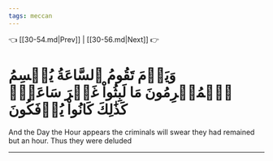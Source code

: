 ```yaml
---
tags: meccan
---
```


👈 [[30-54.md|Prev]] | [[30-56.md|Next]] 👉

# وَيَوۡمَ تَقُومُ ٱلسَّاعَةُ يُقۡسِمُ ٱلۡمُجۡرِمُونَ مَا لَبِثُواْ غَيۡرَ سَاعَةٖۚ كَذَٰلِكَ كَانُواْ يُؤۡفَكُونَ

And the Day the Hour appears the criminals will swear they had remained but an hour. Thus they were deluded

---

